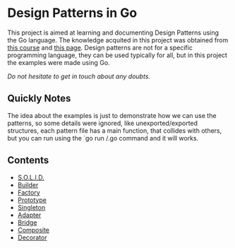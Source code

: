 # Design Patterns in Go

This project is aimed at learning and documenting Design Patterns using the Go language.
The knowledge acquited in this project was obtained from [this course](https://www.udemy.com/course/design-patterns-go) and [this page](https://refactoring.guru/design-patterns/go).
Design patterns are not for a specific programming language, they can be used typically for all, but in this project the examples were made using Go. 

*Do not hesitate to get in touch about any doubts.*

## Quickly Notes

The idea about the examples is just to demonstrate how we can use the patterns, so some details were ignored, like unexported/exported structures,  each pattern file has a main function, that collides with others, but you can run using the `go run <folder>/<file>.go command and it will works.

## Contents

* [S.O.L.I.D.](./SOLID)
* [Builder](./builder)
* [Factory](./factory)
* [Prototype](./prototype)
* [Singleton](./singleton)
* [Adapter](./adapter)
* [Bridge](./bridge)
* [Composite](./composite)
* [Decorator](./decorator)
